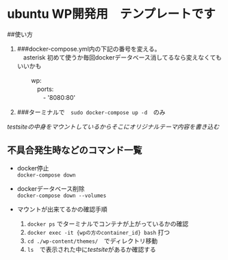 # ubuntu WP開発用　テンプレートです

##使い方

1. ###docker-compose.yml内の下記の番号を変える。  
　asterisk 初めて使うか毎回dockerデータベース消してるなら変えなくてもいいかも

　　　　wp:  
　　　　　ports:  
　　　　　　- '8080:80'   

2. ###ターミナルで　`sudo docker-compose up -d`　のみ

*testsiteの中身をマウントしているからそこにオリジナルテーマ内容を書き込む*

## 不具合発生時などのコマンド一覧

* docker停止  
    `docker-compose down`

* dockerデータベース削除  
    `docker-compose down --volumes`

* マウントが出来てるかの確認手順  
    1. `docker ps` でターミナルでコンテナが上がっているかの確認  
    2. `docker exec -it {wpの方のcontainer_id} bash` 打つ  
    3. `cd ./wp-content/themes/`　でディレクトリ移動  
    4. `ls`　で表示された中に*testsite*があるか確認する  